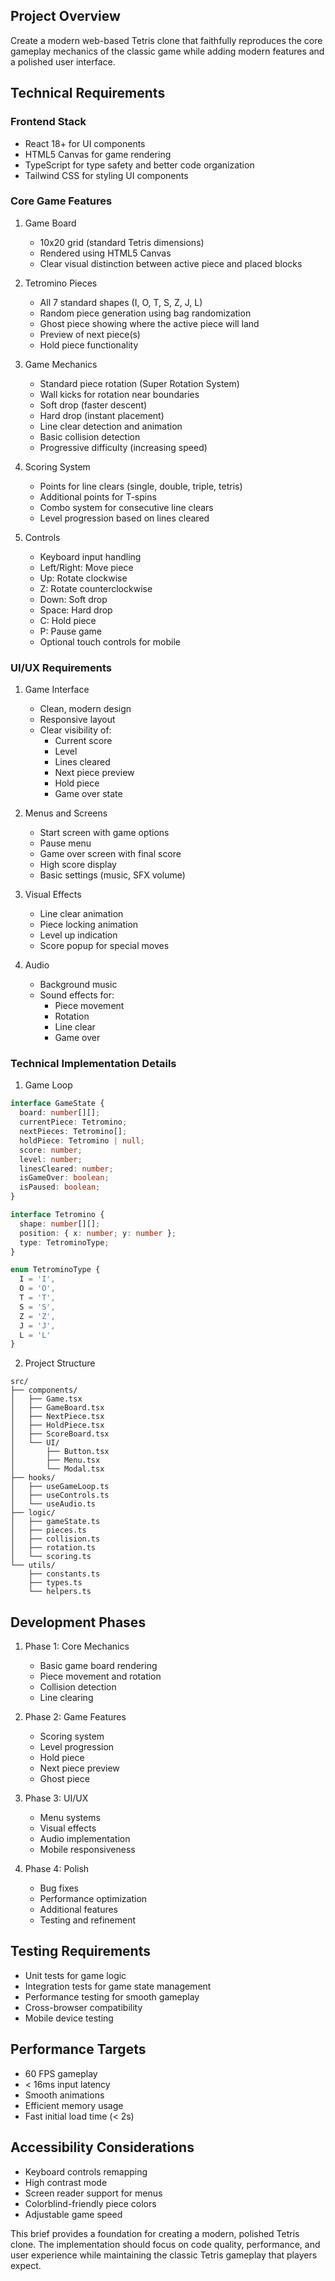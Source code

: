 ## Project Overview
Create a modern web-based Tetris clone that faithfully reproduces the core gameplay mechanics of the classic game while adding modern features and a polished user interface.

## Technical Requirements

### Frontend Stack
- React 18+ for UI components
- HTML5 Canvas for game rendering
- TypeScript for type safety and better code organization
- Tailwind CSS for styling UI components

### Core Game Features
1. Game Board
   - 10x20 grid (standard Tetris dimensions)
   - Rendered using HTML5 Canvas
   - Clear visual distinction between active piece and placed blocks

2. Tetromino Pieces
   - All 7 standard shapes (I, O, T, S, Z, J, L)
   - Random piece generation using bag randomization
   - Ghost piece showing where the active piece will land
   - Preview of next piece(s)
   - Hold piece functionality

3. Game Mechanics
   - Standard piece rotation (Super Rotation System)
   - Wall kicks for rotation near boundaries
   - Soft drop (faster descent)
   - Hard drop (instant placement)
   - Line clear detection and animation
   - Basic collision detection
   - Progressive difficulty (increasing speed)

4. Scoring System
   - Points for line clears (single, double, triple, tetris)
   - Additional points for T-spins
   - Combo system for consecutive line clears
   - Level progression based on lines cleared

5. Controls
   - Keyboard input handling
   - Left/Right: Move piece
   - Up: Rotate clockwise
   - Z: Rotate counterclockwise
   - Down: Soft drop
   - Space: Hard drop
   - C: Hold piece
   - P: Pause game
   - Optional touch controls for mobile

### UI/UX Requirements
1. Game Interface
   - Clean, modern design
   - Responsive layout
   - Clear visibility of:
     - Current score
     - Level
     - Lines cleared
     - Next piece preview
     - Hold piece
     - Game over state

2. Menus and Screens
   - Start screen with game options
   - Pause menu
   - Game over screen with final score
   - High score display
   - Basic settings (music, SFX volume)

3. Visual Effects
   - Line clear animation
   - Piece locking animation
   - Level up indication
   - Score popup for special moves

4. Audio
   - Background music
   - Sound effects for:
     - Piece movement
     - Rotation
     - Line clear
     - Game over

### Technical Implementation Details

1. Game Loop
```typescript
interface GameState {
  board: number[][];
  currentPiece: Tetromino;
  nextPieces: Tetromino[];
  holdPiece: Tetromino | null;
  score: number;
  level: number;
  linesCleared: number;
  isGameOver: boolean;
  isPaused: boolean;
}

interface Tetromino {
  shape: number[][];
  position: { x: number; y: number };
  type: TetrominoType;
}

enum TetrominoType {
  I = 'I',
  O = 'O',
  T = 'T',
  S = 'S',
  Z = 'Z',
  J = 'J',
  L = 'L'
}
```

2. Project Structure
```
src/
├── components/
│   ├── Game.tsx
│   ├── GameBoard.tsx
│   ├── NextPiece.tsx
│   ├── HoldPiece.tsx
│   ├── ScoreBoard.tsx
│   └── UI/
│       ├── Button.tsx
│       ├── Menu.tsx
│       └── Modal.tsx
├── hooks/
│   ├── useGameLoop.ts
│   ├── useControls.ts
│   └── useAudio.ts
├── logic/
│   ├── gameState.ts
│   ├── pieces.ts
│   ├── collision.ts
│   ├── rotation.ts
│   └── scoring.ts
└── utils/
    ├── constants.ts
    ├── types.ts
    └── helpers.ts
```

## Development Phases

1. Phase 1: Core Mechanics
   - Basic game board rendering
   - Piece movement and rotation
   - Collision detection
   - Line clearing

2. Phase 2: Game Features
   - Scoring system
   - Level progression
   - Hold piece
   - Next piece preview
   - Ghost piece

3. Phase 3: UI/UX
   - Menu systems
   - Visual effects
   - Audio implementation
   - Mobile responsiveness

4. Phase 4: Polish
   - Bug fixes
   - Performance optimization
   - Additional features
   - Testing and refinement

## Testing Requirements
- Unit tests for game logic
- Integration tests for game state management
- Performance testing for smooth gameplay
- Cross-browser compatibility
- Mobile device testing

## Performance Targets
- 60 FPS gameplay
- < 16ms input latency
- Smooth animations
- Efficient memory usage
- Fast initial load time (< 2s)

## Accessibility Considerations
- Keyboard controls remapping
- High contrast mode
- Screen reader support for menus
- Colorblind-friendly piece colors
- Adjustable game speed

This brief provides a foundation for creating a modern, polished Tetris clone. The implementation should focus on code quality, performance, and user experience while maintaining the classic Tetris gameplay that players expect.